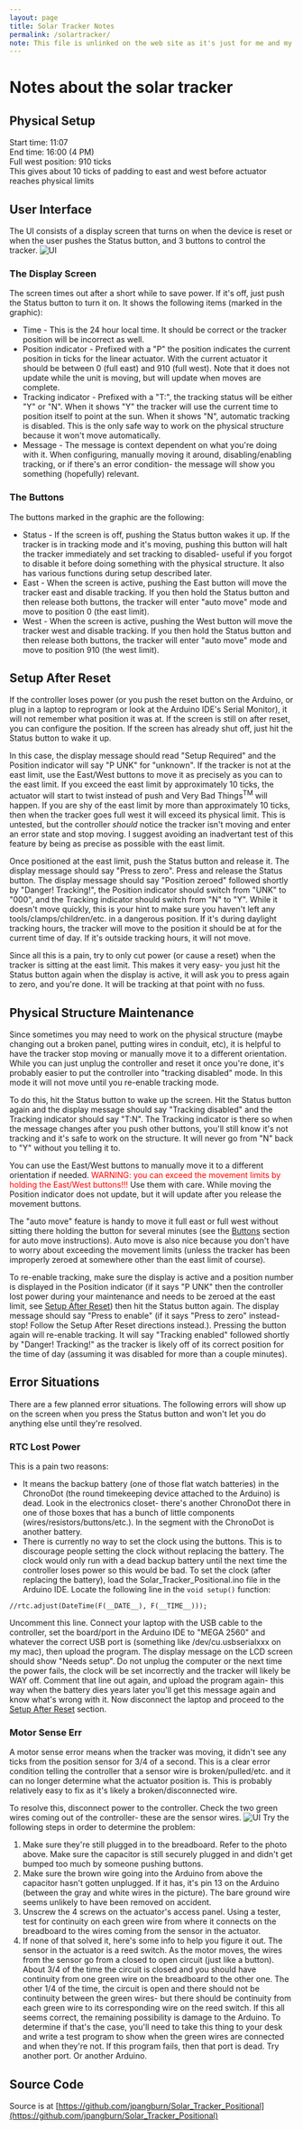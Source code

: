 ```yaml
---
layout: page
title: Solar Tracker Notes
permalink: /solartracker/
note: This file is unlinked on the web site as it's just for me and my dad to fix the solar tracker
---
```


# Notes about the solar tracker

## Physical Setup
Start time: 11:07  
End time: 16:00 (4 PM)  
Full west position: 910 ticks  
This gives about 10 ticks of padding to east and west before actuator reaches physical limits

## User Interface
The UI consists of a display screen that turns on when the device is reset or when the user pushes the Status button, and 3 buttons to control the tracker.
![UI](/assets/img/TrackerInterface.jpg)

### The Display Screen
The screen times out after a short while to save power.  If it's off, just push the Status button to turn it on.  It shows the following items (marked in the graphic):

- Time - This is the 24 hour local time.  It should be correct or the tracker position will be incorrect as well.
- Position indicator - Prefixed with a "P" the position indicates the current position in ticks for the linear actuator.  With the current actuator it should be between 0 (full east) and 910 (full west).  Note that it does not update while the unit is moving, but will update when moves are complete.
- Tracking indicator - Prefixed with a "T:", the tracking status will be either "Y" or "N".  When it shows "Y" the tracker will use the current time to position itself to point at the sun.  When it shows "N", automatic tracking is disabled.  This is the only safe way to work on the physical structure because it won't move automatically.
- Message - The message is context dependent on what you're doing with it.  When configuring, manually moving it around, disabling/enabling tracking, or if there's an error condition- the message will show you something (hopefully) relevant.

### The Buttons
The buttons marked in the graphic are the following:
- Status - If the screen is off, pushing the Status button wakes it up.  If the tracker is in tracking mode and it's moving, pushing this button will halt the tracker immediately and set tracking to disabled- useful if you forgot to disable it before doing something with the physical structure.  It also has various functions during setup described later.
- East - When the screen is active, pushing the East button will move the tracker east and disable tracking.  If you then hold the Status button and then release both buttons, the tracker will enter "auto move" mode and move to position 0 (the east limit).
- West - When the screen is active, pushing the West button will move the tracker west and disable tracking.  If you then hold the Status button and then release both buttons, the tracker will enter "auto move" mode and move to position 910 (the west limit).

## Setup After Reset
If the controller loses power (or you push the reset button on the Arduino, or plug in a laptop to reprogram or look at the Arduino IDE's Serial Monitor), it will not remember what position it was at.  If the screen is still on after reset, you can configure the position.  If the screen has already shut off, just hit the Status button to wake it up.

In this case, the display message should read "Setup Required" and the Position indicator will say "P UNK" for "unknown".  If the tracker is not at the east limit, use the East/West buttons to move it as precisely as you can to the east limit.  If you exceed the east limit by approximately 10 ticks, the actuator will start to twist instead of push and Very Bad Things<sup>TM</sup> will happen.  If you are shy of the east limit by more than approximately 10 ticks, then when the tracker goes full west it will exceed its physical limit.  This is untested, but the controller *should* notice the tracker isn't moving and enter an error state and stop moving.  I suggest avoiding an inadvertant test of this feature by being as precise as possible with the east limit.

Once positioned at the east limit, push the Status button and release it.  The display message should say "Press to zero".  Press and release the Status button.  The display message should say "Position zeroed" followed shortly by "Danger! Tracking!", the Position indicator should switch from "UNK" to "000", and the Tracking indicator should switch from "N" to "Y".  While it doesn't move quickly, this is your hint to make sure you haven't left any tools/clamps/children/etc. in a dangerous position.  If it's during daylight tracking hours, the tracker will move to the position it should be at for the current time of day.  If it's outside tracking hours, it will not move.

Since all this is a pain, try to only cut power (or cause a reset) when the tracker is sitting at the east limit.  This makes it very easy- you just hit the Status button again when the display is active, it will ask you to press again to zero, and you're done.  It will be tracking at that point with no fuss.

## Physical Structure Maintenance
Since sometimes you may need to work on the physical structure (maybe changing out a broken panel, putting wires in conduit, etc), it is helpful to have the tracker stop moving or manually move it to a different orientation.  While you can just unplug the controller and reset it once you're done, it's probably easier to put the controller into "tracking disabled" mode.  In this mode it will not move until you re-enable tracking mode.

To do this, hit the Status button to wake up the screen.  Hit the Status button again and the display message should say "Tracking disabled" and the Tracking indicator should say "T:N".  The Tracking indicator is there so when the message changes after you push other buttons, you'll still know it's not tracking and it's safe to work on the structure.  It will never go from "N" back to "Y" without you telling it to.

You can use the East/West buttons to manually move it to a different orientation if needed.  <font color="red">WARNING: you can exceed the movement limits by holding the East/West buttons!!!</font>  Use them with care.  While moving the Position indicator does not update, but it will update after you release the movement buttons.

The "auto move" feature is handy to move it full east or full west without sitting there holding the button for several minutes (see the [Buttons](#the-buttons) section for auto move instructions).  Auto move is also nice because you don't have to worry about exceeding the movement limits (unless the tracker has been improperly zeroed at somewhere other than the east limit of course).

To re-enable tracking, make sure the display is active and a position number is displayed in the Position indicator (if it says "P UNK" then the controller lost power during your maintenance and needs to be zeroed at the east limit, see [Setup After Reset](#setup-after-reset)) then hit the Status button again.  The display message should say "Press to enable" (if it says "Press to zero" instead- stop!  Follow the Setup After Reset directions instead.).  Pressing the button again will re-enable tracking.  It will say "Tracking enabled" followed shortly by "Danger! Tracking!" as the tracker is likely off of its correct position for the time of day (assuming it was disabled for more than a couple minutes).

## Error Situations
There are a few planned error situations.  The following errors will show up on the screen when you press the Status button and won't let you do anything else until they're resolved.

### RTC Lost Power
This is a pain two reasons:
- It means the backup battery (one of those flat watch batteries) in the ChronoDot (the round timekeeping device attached to the Arduino) is dead.  Look in the electronics closet- there's another ChronoDot there in one of those boxes that has a bunch of little components (wires/resistors/buttons/etc.).  In the segment with the ChronoDot is another battery.
- There is currently no way to set the clock using the buttons.  This is to discourage people setting the clock without replacing the battery.  The clock would only run with a dead backup battery until the next time the controller loses power so this would be bad.
To set the clock (after replacing the battery), load the Solar_Tracker_Positional.ino file in the Arduino IDE.  Locate the following line in the `void setup()` function:
```
//rtc.adjust(DateTime(F(__DATE__), F(__TIME__)));
```
Uncomment this line.  Connect your laptop with the USB cable to the controller, set the board/port in the Arduino IDE to "MEGA 2560" and whatever the correct USB port is (something like /dev/cu.usbserialxxx on my mac), then upload the program.  The display message on the LCD screen should show "Needs setup".  Do not unplug the computer or the next time the power fails, the clock will be set incorrectly and the tracker will likely be WAY off.  Comment that line out again, and upload the program again- this way when the battery dies years later you'll get this message again and know what's wrong with it.  Now disconnect the laptop and proceed to the [Setup After Reset](#setup-after-reset) section.

### Motor Sense Err
A motor sense error means when the tracker was moving, it didn't see any ticks from the position sensor for 3/4 of a second.  This is a clear error condition telling the controller that a sensor wire is broken/pulled/etc. and it can no longer determine what the actuator position is.  This is probably relatively easy to fix as it's likely a broken/disconnected wire.

To resolve this, disconnect power to the controller. Check the two green wires coming out of the controller- these are the sensor wires.
![UI](/assets/img/SensorWires.jpg)
Try the following steps in order to determine the problem:
1. Make sure they're still plugged in to the breadboard.  Refer to the photo above.  Make sure the capacitor is still securely plugged in and didn't get bumped too much by someone pushing buttons.
2. Make sure the brown wire going into the Arduino from above the capacitor hasn't gotten unplugged. If it has, it's pin 13 on the Arduino (between the gray and white wires in the picture).  The bare ground wire seems unlikely to have been removed on accident.
3. Unscrew the 4 screws on the actuator's access panel.  Using a tester, test for continuity on each green wire from where it connects on the breadboard to the wires coming from the sensor in the actuator.
4. If none of that solved it, here's some info to help you figure it out.  The sensor in the actuator is a reed switch.  As the motor moves, the wires from the sensor go from a closed to open circuit (just like a button).  About 3/4 of the time the circuit is closed and you should have continuity from one green wire on the breadboard to the other one.  The other 1/4 of the time, the circuit is open and there should not be continuity between the green wires- but there should be continuity from each green wire to its corresponding wire on the reed switch.  If this all seems correct, the remaining possibility is damage to the Arduino.  To determine if that's the case, you'll need to take this thing to your desk and write a test program to show when the green wires are connected and when they're not.  If this program fails, then that port is dead.  Try another port.  Or another Arduino.

## Source Code
Source is at [https://github.com/jpangburn/Solar_Tracker_Positional](https://github.com/jpangburn/Solar_Tracker_Positional)

